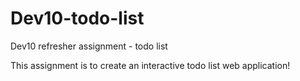 # Dev10-todo-list
Dev10 refresher assignment - todo list

This assignment is to create an interactive todo list web application!
